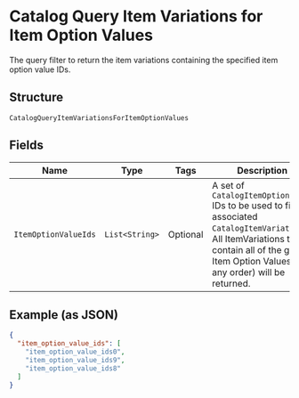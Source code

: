 
# Catalog Query Item Variations for Item Option Values

The query filter to return the item variations containing the specified item option value IDs.

## Structure

`CatalogQueryItemVariationsForItemOptionValues`

## Fields

| Name | Type | Tags | Description | Getter |
|  --- | --- | --- | --- | --- |
| `ItemOptionValueIds` | `List<String>` | Optional | A set of `CatalogItemOptionValue` IDs to be used to find associated<br>`CatalogItemVariation`s. All ItemVariations that contain all of the given<br>Item Option Values (in any order) will be returned. | List<String> getItemOptionValueIds() |

## Example (as JSON)

```json
{
  "item_option_value_ids": [
    "item_option_value_ids0",
    "item_option_value_ids9",
    "item_option_value_ids8"
  ]
}
```

